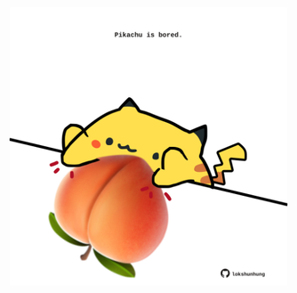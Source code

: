 <!-- built at 28/08/2023, 15:00:45 UTC -->
<p align="center">
  <img width="500" height="500" src="./ReadmeImage.svg">
</p>
